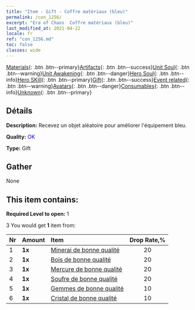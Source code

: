 ```yaml
---
title: "Item - Gift - Coffre matériaux (bleu)"
permalink: /con_1256/
excerpt: "Era of Chaos  Coffre matériaux (bleu)"
last_modified_at: 2021-04-22
locale: fr
ref: "con_1256.md"
toc: false
classes: wide
---
```

 [Materials](/ItemsFR/){: .btn .btn--primary}[Artifacts](/ItemsFR/Artifacts/){: .btn .btn--success}[Unit Soul](/ItemsFR/UnitSoul/){: .btn .btn--warning}[Unit Awakening](/ItemsFR/UnitAwakening/){: .btn .btn--danger}[Hero Soul](/ItemsFR/HeroSoul/){: .btn .btn--info}[Hero SKill](/ItemsFR/HeroSkill/){: .btn .btn--primary}[Gift](/ItemsFR/Gift/){: .btn .btn--success}[Event related](/ItemsFR/Events/){: .btn .btn--warning}[Avatars](/ItemsFR/Avatars/){: .btn .btn--danger}[Consumables](/ItemsFR/Consumables/){: .btn .btn--info}[Unknown](/ItemsFR/Unknown/){: .btn .btn--primary}

## Détails
 **Description:** Recevez un objet aléatoire pour améliorer l'équipement bleu.

 **Quality:** <span style="color: #0000CD">OK</span>

 **Type:** Gift

## Gather

  None

## This item contains:

 **Required Level to open:** 1

 3 You would get **1** item  from:

  | Nr | Amount |     Item    | Drop Rate,% |
  |:---|:-------|:------------|:---------:|
  | 1 |  **1x** | [Minerai de bonne qualité](/fr/Items/mat_12/) | 20 | 
  | 2 |  **1x** | [Bois de bonne qualité](/fr/Items/mat_13/) | 20 | 
  | 3 |  **1x** | [Mercure de bonne qualité](/fr/Items/mat_14/) | 20 | 
  | 4 |  **1x** | [Soufre de bonne qualité](/fr/Items/mat_15/) | 20 | 
  | 5 |  **1x** | [Gemmes de bonne qualité](/fr/Items/mat_16/) | 10 | 
  | 6 |  **1x** | [Cristal de bonne qualité](/fr/Items/mat_17/) | 10 | 
